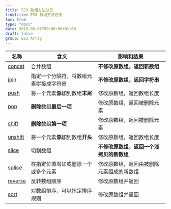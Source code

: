 ```yaml
---
title: ES3 数组方法总览
linktitle: ES3 数组方法总览
toc: true
type: "docs"
date: 2019-05-05T00:00:00+01:00
draft: false
group: ES3 Array
---
```


| 名称                                      | 含义                                   | 影响和结果                           |
| ----------------------------------------- | -------------------------------------- | ---------------------------------------- |
| [concat](../01-array.prototype.concat/)   | 合并数组                               | **不修改原数组，返回新数组**             |
| [join](../02-array.prototype.join/)       | 指定一个分隔符，将数组元素拼接成字符串 | **不修改原数组，返回字符串**             |
| [push](../03-array.prototype.push/)       | 将一个元素**添加**到数组**末尾**       | 修改原数组，返回数组长度                 |
| [pop](../04-array.prototype.pop/)         | **删除**数组**最后一项**               | 修改原数组，返回被删除元素               |
| [shift](../05-array.prototype.shift/)     | **删除**数组**第一项**                 | 修改原数组，返回被删除元素               |
| [unshift](../06-array.prototype.unshift/) | 将一个元素**添加**到数组**开头**       | 修改原数组，返回数组长度                 |
| [slice](../07-array.prototype.slice/)     | 切割数组                               | **不修改原数组，返回一个浅拷贝的新数组** |
| [splice](../08-array.prototype.splice/)   | 在指定位置增加或删除一个或多个元素     | 修改原数组，返回由被删除元素组成的新数组 |
| [reverse](../09-array.prototype.reverse/) | 反转数组顺序                           | 修改原数组并返回                         |
| [sort](../10-array.prototype.sort/)       | 对数组排序，可以指定排序规则           | 修改原数组并返回                         |
